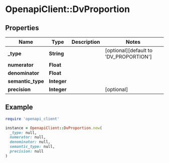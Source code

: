 # OpenapiClient::DvProportion

## Properties

| Name | Type | Description | Notes |
| ---- | ---- | ----------- | ----- |
| **_type** | **String** |  | [optional][default to &#39;DV_PROPORTION&#39;] |
| **numerator** | **Float** |  |  |
| **denominator** | **Float** |  |  |
| **semantic_type** | **Integer** |  |  |
| **precision** | **Integer** |  | [optional] |

## Example

```ruby
require 'openapi_client'

instance = OpenapiClient::DvProportion.new(
  _type: null,
  numerator: null,
  denominator: null,
  semantic_type: null,
  precision: null
)
```

